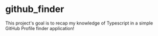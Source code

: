 # github_finder
This project's goal is to recap my knowledge of Typescript in a simple GitHub Profile finder application!
